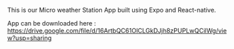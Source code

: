This is our Micro weather Station App built using Expo and React-native.

App can be downloaded here : https://drive.google.com/file/d/16ArtbQC61OlCLGkDJjh8zPUPLwQCilWg/view?usp=sharing
